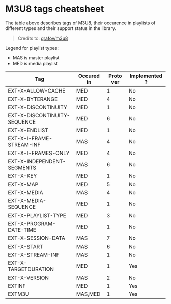 M3U8 tags cheatsheet
====================

The table above describes tags of M3U8, their occurence in playlists of different types and their support status
in the library.

> Credits to: [grafov/m3u8](https://github.com/grafov/m3u8/blob/master/M3U8.md)

Legend for playlist types:

* MAS is master playlist
* MED is media playlist

| Tag | Occured in | Proto ver | Implemented ? |
|---|---|---|---|
| EXT-X-ALLOW-CACHE | MED | 1 | No |
| EXT-X-BYTERANGE | MED | 4 | No |
| EXT-X-DISCONTINUITY | MED | 1 | No |
| EXT-X-DISCONTINUITY-SEQUENCE | MED | 6 | No |
| EXT-X-ENDLIST | MED | 1 | No |
| EXT-X-I-FRAME-STREAM-INF | MAS | 4 | No |
| EXT-X-I-FRAMES-ONLY | MED | 4 | No |
| EXT-X-INDEPENDENT-SEGMENTS | MAS | 6 | No |
| EXT-X-KEY | MED | 1 | No |
| EXT-X-MAP | MED | 5 | No |
| EXT-X-MEDIA | MAS | 4 | No |
| EXT-X-MEDIA-SEQUENCE | MED | 1 | No |
| EXT-X-PLAYLIST-TYPE | MED | 3 | No |
| EXT-X-PROGRAM-DATE-TIME | MED | 1 | No |
| EXT-X-SESSION-DATA | MAS | 7 | No |
| EXT-X-START | MAS | 6 | No |
| EXT-X-STREAM-INF | MAS | 1 | No |
| EXT-X-TARGETDURATION | MED | 1 | Yes |
| EXT-X-VERSION | MAS | 2 | No |
| EXTINF | MED | 1 | Yes |
| EXTM3U | MAS,MED | 1 | Yes |

